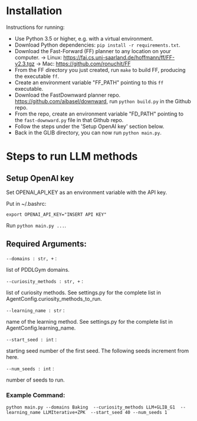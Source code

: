 # Installation
Instructions for running:
* Use Python 3.5 or higher, e.g. with a virtual environment.
* Download Python dependencies: `pip install -r requirements.txt`.
* Download the Fast-Forward (FF) planner to any location on your computer.
-> Linux: https://fai.cs.uni-saarland.de/hoffmann/ff/FF-v2.3.tgz
-> Mac: https://github.com/ronuchit/FF
* From the FF directory you just created, run `make` to build FF, producing the executable `ff`.
* Create an environment variable "FF_PATH" pointing to this `ff` executable.
* Download the FastDownward planner repo. https://github.com/aibasel/downward, run `python build.py` in the Github repo.
* From the repo, create an environment variable "FD_PATH" pointing to the `fast-downward.py` file in that Github repo.
* Follow the steps under the 'Setup OpenAI key' section below.
* Back in the GLIB directory, you can now run `python main.py`.
# Steps to run LLM methods

## Setup OpenAI key

Set OPENAI_API_KEY as an environment variable with the API key.

Put in ~/.bashrc:

```
export OPENAI_API_KEY="INSERT API KEY"
```

Run `python main.py ...`.

## Required Arguments:

`--domains : str, +` :

list of PDDLGym domains.

`--curiosity_methods : str, +` :

list of curiosity methods. See settings.py for the complete list in AgentConfig.curiosity_methods_to_run.

`--learning_name : str` :

name of the learning method. See settings.py for the complete list in AgentConfig.learning_name. 

`--start_seed : int` :

starting seed number of the first seed. The following seeds increment from here.

`--num_seeds : int` :

number of seeds to run.


### Example Command:

```
python main.py --domains Baking  --curiosity_methods LLM+GLIB_G1  --learning_name LLMIterative+ZPK  --start_seed 40 --num_seeds 1
```
